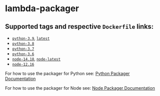 # lambda-packager

## **Supported tags and respective `Dockerfile` links**:

- [`python-3.9`](https://github.com/3mcloud/lambda-packager/blob/master/python/3.9/Dockerfile), [`latest`](https://github.com/3mcloud/lambda-packager/blob/master/python/3.9/Dockerfile)
- [`python-3.8`](https://github.com/3mcloud/lambda-packager/blob/master/python/3.8/Dockerfile)
- [`python-3.7`](https://github.com/3mcloud/lambda-packager/blob/master/python/3.7/Dockerfile)
- [`python-3.6`](https://github.com/3mcloud/lambda-packager/blob/master/python/3.6/Dockerfile)
- [`node-14.18`](https://github.com/3mcloud/lambda-packager/blob/master/node/14.18/Dockerfile), [`node-latest`](https://github.com/3mcloud/lambda-packager/blob/master/node/14.18/Dockerfile)
- [`node-12.16`](https://github.com/3mcloud/lambda-packager/blob/master/node/12.16/Dockerfile)

For how to use the packager for Python see:
[Python Packager Documentation](./documentation/python_packager.md)

For how to use the packager for Node see:
[Node Packager Documentation](./documentation/node_packager.md)
